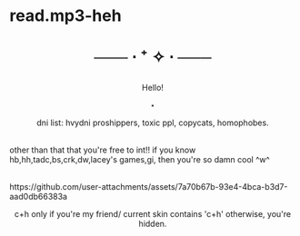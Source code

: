 # read.mp3-heh
<h1 align="center"></[](i)>


─── ⋅ ⁺ ✧  ⋅ ───


</h1>


  
<p align="center"> Hello!

<p align="center"> ⋆

<p align="center"> dni list: hvydni proshippers, toxic ppl, copycats, homophobes. </p>
<br> other than that that you're free to int!! if you know hb,hh,tadc,bs,crk,dw,lacey's games,gi, then you're so damn cool ^w^</br></p>
<br> https://github.com/user-attachments/assets/7a70b67b-93e4-4bca-b3d7-aad0db66383a </br>

    
<p align="center">  c+h only if you're my friend/ current skin contains 'c+h' otherwise, you're hidden.</p>





<h1 align="center"></[](h)>
